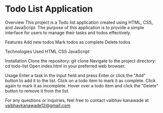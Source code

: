  # Todo List Application



Overview
This project is a Todo list application created using HTML, CSS, and JavaScript. 
The purpose of this application is to provide a simple interface for users to manage their tasks and todos effectively.

Features
Add new todos
Mark todos as complete
Delete todos


Technologies Used
HTML
CSS
JavaScript

Installation
Clone the repository: git clone 
Navigate to the project directory: cd todo-list
Open index.html in your preferred web browser.

Usage
Enter a task in the input field and press Enter or click the "Add" button to add it to the list.
Click on a todo item to mark it as complete. Click again to mark it as incomplete.
Hover over a todo item and click the "Delete" button to remove it from the list.

For any questions or inquiries, feel free to contact vaibhav kanawade at vaibhavkanawade12@gmail.com
